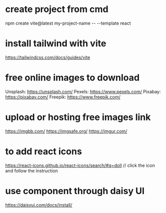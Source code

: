 # create project from cmd 
npm create vite@latest my-project-name -- --template react

# install tailwind with vite 
https://tailwindcss.com/docs/guides/vite

# free online images to download
Unsplash: https://unsplash.com/
Pexels: https://www.pexels.com/
Pixabay: https://pixabay.com/
Freepik: https://www.freepik.com/

# upload or hosting free images link
https://imgbb.com/
https://imgsafe.org/
https://imgur.com/

# to add react icons 
https://react-icons.github.io/react-icons/search/#q=doll
 // click the icon and follow the instruction 

# use component through daisy UI
https://daisyui.com/docs/install/
